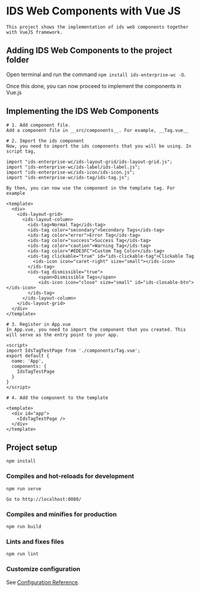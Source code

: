 # IDS Web Components with Vue JS
```
This project shows the implementation of ids web components together with VueJS framework.
```

## Adding IDS Web Components to the project folder

Open terminal and run the command `npm install ids-enterprise-wc -D`.

Once this done, you can now proceed to implement the components in Vue.js

## Implementing the IDS Web Components
```
# 1. Add component file.
Add a component file in __src/components__. For example, __Tag.vue__

# 2. Import the ids component
Now, you need to import the ids components that you will be using. In script tag,

import "ids-enterprise-wc/ids-layout-grid/ids-layout-grid.js";
import "ids-enterprise-wc/ids-label/ids-label.js";
import "ids-enterprise-wc/ids-icon/ids-icon.js";
import "ids-enterprise-wc/ids-tag/ids-tag.js";

By then, you can now use the component in the template tag. For example

<template>
  <div>
    <ids-layout-grid>
      <ids-layout-column>
        <ids-tag>Normal Tag</ids-tag>
        <ids-tag color="secondary">Secondary Tags</ids-tag>
        <ids-tag color="error">Error Tag</ids-tag>
        <ids-tag color="success">Success Tag</ids-tag>
        <ids-tag color="caution">Warning Tag</ids-tag>
        <ids-tag color="#EDE3FC">Custom Tag Color</ids-tag>
        <ids-tag clickable="true" id="ids-clickable-tag">Clickable Tag
          <ids-icon icon="caret-right" size="small"></ids-icon>
        </ids-tag>
        <ids-tag dismissible="true">
            <span>Dismissible Tags</span>
            <ids-icon icon="close" size="small" id="ids-closable-btn"></ids-icon>
        </ids-tag>
      </ids-layout-column>
    </ids-layout-grid>
  </div>
</template>

# 3. Register in App.vue
In App.vue, you need to import the component that you created. This will serve as the entry point to your app.

<script>
import IdsTagTestPage from './components/Tag.vue';
export default {
  name: 'App',
  components: {
    IdsTagTestPage
  }
}
</script>

# 4. Add the component to the template

<template>
  <div id="app">
    <IdsTagTestPage />
  </div>
</template>

```

## Project setup
```
npm install
```

### Compiles and hot-reloads for development
```
npm run serve
```

```
Go to http://localhost:8080/
```

### Compiles and minifies for production
```
npm run build
```

### Lints and fixes files
```
npm run lint
```

### Customize configuration
See [Configuration Reference](https://cli.vuejs.org/config/).
